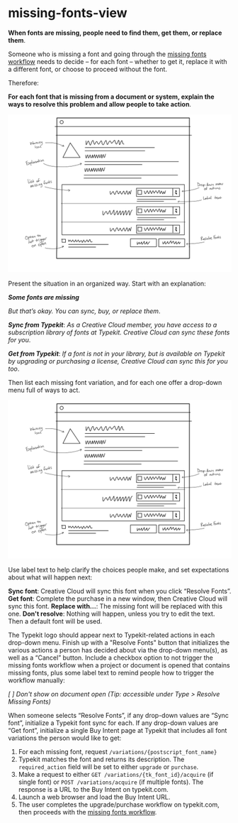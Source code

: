 # missing-fonts-view

**When fonts are missing, people need to find them, get them, or replace them**.

Someone who is missing a font and going through the [missing fonts workflow](missing_fonts_workflow.md) needs to decide – for each font – whether to get it, replace it with a different font, or choose to proceed without the font.

Therefore:

**For each font that is missing from a document or system, explain the ways to resolve this problem and allow people to take action**.

![Sketch for missing fonts indicators in UI](../img/missing-fonts-view-01.png)

Present the situation in an organized way. Start with an explanation:

***Some fonts are missing***

_But that’s okay. You can sync, buy, or replace them_.

***Sync from Typekit***: _As a Creative Cloud member, you have access to a subscription library of fonts at Typekit. Creative Cloud can sync these fonts for you_.

***Get from Typekit***: _If a font is not in your library, but is available on Typekit by upgrading or purchasing a license, Creative Cloud can sync this for you too_.

Then list each missing font variation, and for each one offer a drop-down menu full of ways to act.

![Sketch of missing fonts UI](../img/missing-fonts-view-01.png)

Use label text to help clarify the choices people make, and set expectations about what will happen next:

**Sync font**: Creative Cloud will sync this font when you click “Resolve Fonts”.
**Get font**: Complete the purchase in a new window, then Creative Cloud will sync this font.
**Replace with...**: The missing font will be replaced with this one.
**Don't resolve**: Nothing will happen, unless you try to edit the text. Then a default font will be used.

The Typekit logo should appear next to Typekit-related actions in each drop-down menu.
Finish up with a "Resolve Fonts" button that initializes the various actions a person has decided about via the drop-down menu(s), as well as a “Cancel” button. Include a checkbox option to not trigger the missing fonts workflow when a project or document is opened that contains missing fonts, plus some label text to remind people how to trigger the workflow manually:

_[ ] Don't show on document open (Tip: accessible under Type > Resolve Missing Fonts)_

When someone selects “Resolve Fonts”, if any drop-down values are “Sync font”, initialize a Typekit font sync for each. If any drop-down values are “Get font”, initialize a single Buy Intent page at Typekit that includes all font variations the person would like to get:

1. For each missing font, request `/variations/{postscript_font_name}`
2. Typekit matches the font and returns its description. The `required_action` field will be set to either `upgrade` or `purchase`.
3. Make a request to either `GET /variations/{tk_font_id}/acquire` (if single font) or `POST /variations/acquire` (if multiple fonts). The response is a URL to the Buy Intent on typekit.com.
4. Launch a web browser and load the Buy Intent URL.
5. The user completes the upgrade/purchase workflow on typekit.com, then proceeds with the [missing fonts workflow](missing_fonts_workflow.md).
